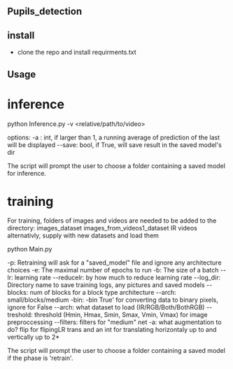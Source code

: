 ## Pupils_detection

## install

- clone the repo and install requirments.txt

## Usage

# inference

python Inference.py -v <relative/path/to/video>

options:
-a :    int, if larger than 1, a running average of prediction of the last <a> will be displayed
--save: bool, if True, will save result in the saved model's dir

The script will prompt the user to choose a folder containing a saved model for inference.

# training

For training, folders of images and videos are needed to be added to the directory:
images_dataset
images_from_videos1_dataset
IR videos
alternativly, supply with new datasets and load them

python Main.py

-p: Retraining will ask for a "saved_model" file and ignore any architecture choices
-e: The maximal number of epochs to run
-b: The size of a batch
--lr: learning rate
--reducelr: by how much to reduce learning rate
--log_dir: Directory name to save training logs, any pictures and saved models
--blocks: num of blocks for a block type architecture
--arch: small/blocks/medium
-bin: -bin True' for converting data to binary pixels, ignore for False 
--arch: what dataset to load (IR/RGB/Both/BothRGB)
--treshold: threshold (Hmin, Hmax, Smin, Smax, Vmin, Vmax) for image preproccessing
--filters: filters for "medium" net
-a: what augmentation to do? flip for flipingLR trans and an int for translating horizontaly up to <int> 
                             and vertically up to 2*<int>
                             
The script will prompt the user to choose a folder containing a saved model if the phase is 'retrain'.
